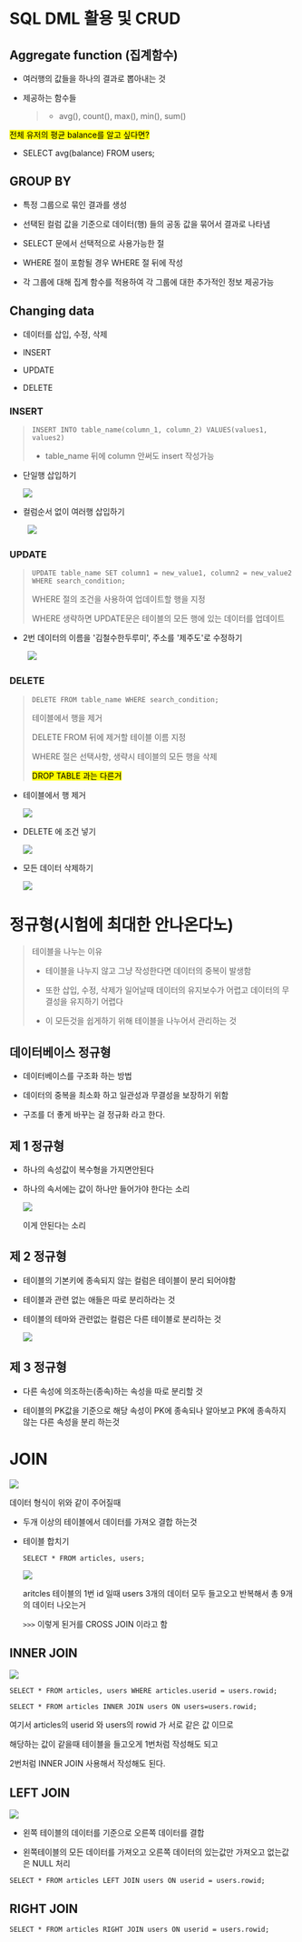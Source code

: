 # SQL DML 활용 및 CRUD

## Aggregate function (집계함수)

- 여러행의 값들을 하나의 결과로 뽑아내는 것

- 제공하는 함수들
  
  > - avg(), count(), max(), min(), sum()



<mark>전체 유저의 평균 balance를 알고 싶다면?</mark>

- SELECT avg(balance) FROM users;



## GROUP BY

- 특정 그룹으로 묶인 결과를 생성

- 선택된 컬럼 값을 기준으로 데이터(행) 들의 공동 값을 묶어서 결과로 나타냄

- SELECT 문에서 선택적으로 사용가능한 절

- WHERE 절이 포함될 경우 WHERE 절 뒤에 작성

- 각 그룹에 대해 집계 함수를 적용하여 각 그룹에 대한 추가적인 정보 제공가능



## Changing data

- 데이터를 삽입, 수정, 삭제

- INSERT

- UPDATE

- DELETE

### INSERT

> `INSERT INTO table_name(column_1, column_2) VALUES(values1, values2)`
> 
> - table_name 뒤에 column 안써도 insert 작성가능

- 단일행 삽입하기
  
  ![](SQL%20DML%20활용%20및%20CRUD_assets/2023-04-06-09-43-53-image.png)

- 컬럼순서 없이 여러행 삽입하기

        ![](SQL%20DML%20활용%20및%20CRUD_assets/2023-04-06-09-44-17-image.png)



### UPDATE

> `UPDATE table_name SET column1 = new_value1, column2 = new_value2 WHERE search_condition;`
> 
> WHERE 절의 조건을 사용하여 업데이트할 행을 지정
> 
> WHERE 생략하면 UPDATE문은 테이블의 모든 행에 있는 데이터를 업데이트



- 2번 데이터의 이름을 '김철수한두루미', 주소를 '제주도'로 수정하기

        ![](SQL%20DML%20활용%20및%20CRUD_assets/2023-04-06-09-47-34-image.png)

### DELETE

> `DELETE FROM table_name WHERE search_condition;`
> 
> 테이블에서 행을 제거
> 
> DELETE FROM 뒤에 제거할 테이블 이름 지정
> 
> WHERE 절은 선택사항, 생략시 테이블의 모든 행을 삭제
> 
> <mark>DROP TABLE 과는 다른거</mark>



- 테이블에서 행 제거
  
  ![](SQL%20DML%20활용%20및%20CRUD_assets/2023-04-06-09-51-59-image.png)



- DELETE 에 조건 넣기
  
  ![](SQL%20DML%20활용%20및%20CRUD_assets/2023-04-06-09-52-22-image.png)



- 모든 데이터 삭제하기
  
  ![](SQL%20DML%20활용%20및%20CRUD_assets/2023-04-06-09-52-42-image.png)



# 정규형(시험에 최대한 안나온다노)

> 테이블을 나누는 이유
> 
> - 테이블을 나누지 않고 그냥 작성한다면 데이터의 중복이 발생함
> 
> - 또한 삽입, 수정, 삭제가 일어날때 데이터의 유지보수가 어렵고 데이터의 무결성을 유지하기 어렵다
> 
> - 이 모든것을 쉽게하기 위해 테이블을 나누어서 관리하는 것



## 데이터베이스 정규형

- 데이터베이스를 구조화 하는 방법

- 데이터의 중복을 최소화 하고 일관성과 무결성을 보장하기 위함

- 구조를 더 좋게 바꾸는 걸 정규화 라고 한다.



## 제 1 정규형

- 하나의 속성값이 복수형을 가지면안된다

- 하나의 속서에는 값이 하나만 들어가야 한다는 소리
  
  ![](SQL%20DML%20활용%20및%20CRUD_assets/2023-04-06-10-16-21-image.png)
  
  이게 안된다는 소리



## 제 2 정규형

- 테이블의 기본키에 종속되지 않는 컬럼은 테이블이 분리 되어야함

- 테이블과 관련 없는 애들은 따로 분리하라는 것

- 테이블의 테마와 관련없는 컬럼은 다른 테이블로 분리하는 것
  
  ![](SQL%20DML%20활용%20및%20CRUD_assets/2023-04-06-10-18-17-image.png)



## 제 3 정규형

- 다른 속성에 의조하는(종속)하는 속성을 따로 분리할 것

- 테이블의 PK값을 기준으로 해당 속성이 PK에 종속되나 알아보고 PK에 종속하지 않는 다른 속성을 분리 하는것



# JOIN

![](SQL%20DML%20활용%20및%20CRUD_assets/2023-04-06-11-05-17-image.png)

데이터 형식이 위와 같이 주어질때

- 두개 이상의 테이블에서 데이터를 가져오 결합 하는것

- 테이블 합치기
  
  `SELECT * FROM articles, users;`
  
  ![](SQL%20DML%20활용%20및%20CRUD_assets/2023-04-06-11-05-48-image.png)
  
  aritcles 테이블의 1번 id 일때 users 3개의 데이터 모두 들고오고 반복해서 총 9개의 데이터 나오는거
  
  `>>>`  이렇게 된거를 CROSS JOIN 이라고 함
  
  

## INNER JOIN

![](SQL%20DML%20활용%20및%20CRUD_assets/2023-04-06-11-07-01-image.png)

`SELECT * FROM articles, users WHERE articles.userid = users.rowid;`

`SELECT * FROM articles INNER JOIN users ON users=users.rowid;`

여기서 articles의 userid 와 users의 rowid 가 서로 같은 값 이므로 

해당하는 값이 같을때 테이블을 들고오게 1번처럼 작성해도 되고

2번처럼 INNER JOIN 사용해서 작성해도 된다.



## LEFT JOIN

![](SQL%20DML%20활용%20및%20CRUD_assets/2023-04-06-11-09-14-image.png)

- 왼쪽 테이블의 데이터를 기준으로 오른쪽 데이터를 결합

- 왼쪽테이블의 모든 데이터를 가져오고 오른쪽 데이터의 있는값만 가져오고 없는값은 NULL 처리

`SELECT * FROM articles LEFT JOIN users ON userid = users.rowid;`



## RIGHT JOIN

`SELECT * FROM articles RIGHT JOIN users ON userid = users.rowid;`


